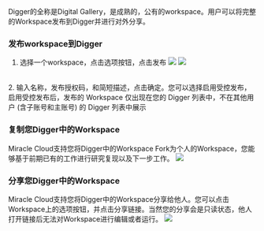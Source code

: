 Digger的全称是Digital Gallery，是成熟的，公有的workspace。用户可以将完整的Workspace发布到Digger并进行对外分享。

### 发布workspace到Digger

1. 选择一个workspace，点击选项按钮，点击发布
![](https://portal.volccdn.com/obj/volcfe/cloud-universal-doc/upload_8122eb11a2fd6965ae676293fafaf5c5.png)
![](https://portal.volccdn.com/obj/volcfe/cloud-universal-doc/upload_1012f5bc36135c70cbaee5bc02191c96.png)
<br>
2. 输入名称，发布授权码，和简短描述，点击确定。您可以选择启用受控发布，启用受控发布后，发布的 Workspace 仅出现在您的 Digger 列表中，不在其他用户 (含子账号和主账号) 的 Digger 列表中展示

### 复制您Digger中的Workspace

Miracle Cloud支持您将Digger中的Workspace Fork为个人的Workspace，您能够基于前期已有的工作进行研究复现以及下一步工作。
![](https://portal.volccdn.com/obj/volcfe/cloud-universal-doc/upload_fdb37ea013c2240751192f65c31c1409.png)

### 分享您Digger中的Workspace

Miracle Cloud支持您将Digger中的Workspace分享给他人。您可以点击Workspace上的选项按钮，并点击分享链接。当然您的分享会是只读状态，他人打开链接后无法对Workspace进行编辑或者运行。
![](https://portal.volccdn.com/obj/volcfe/cloud-universal-doc/upload_0ae846454b6f91a6cbb1e11a2c9c6615.png)
